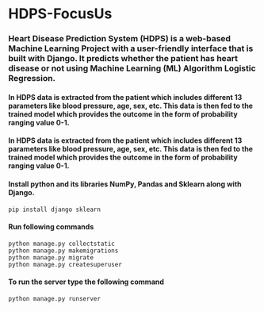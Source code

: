 # HDPS-FocusUs
### Heart Disease Prediction System (HDPS) is a web-based Machine Learning Project with a user-friendly interface that is built with Django. It predicts whether the patient has heart disease or not using Machine Learning (ML) Algorithm Logistic Regression. 

#### In HDPS data is extracted from the patient which includes different 13 parameters like blood pressure, age, sex, etc. This data is then fed to the trained model which provides the outcome in the form of probability ranging value 0-1.

####  In HDPS data is extracted from the patient which includes different 13 parameters like blood pressure, age, sex, etc. This data is then fed to the trained model which provides the outcome in the form of probability ranging value 0-1.


#### Install python and its libraries NumPy, Pandas and Sklearn along with Django. 
```
pip install django sklearn
```
#### Run following commands
```
python manage.py collectstatic
python manage.py makemigrations 
python manage.py migrate
python manage.py createsuperuser
```
#### To run the server type the following command
    python manage.py runserver
